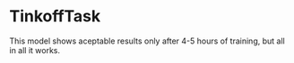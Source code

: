 # TinkoffTask

This model shows aceptable results only after 4-5 hours of training, but all in all it works.
